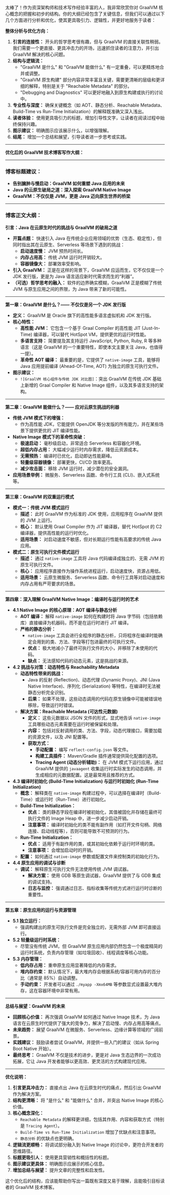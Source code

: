 
太棒了！作为资深架构师和技术写作经验丰富的人，我非常欣赏你对 GraalVM 核心概念的把握和初步的结构。你的大纲已经包含了关键信息，但我们可以通过以下几个方面进行分析和优化，使其更具吸引力、逻辑性，并更好地服务于读者：

**整体分析与优化方向：**

1.  **引言的连接性：** 开头的哲学思考很有趣，但与 GraalVM 的直接关联性稍弱。我们需要一个更直接、更具冲击力的开场，迅速抓住读者的注意力，并引出 GraalVM 解决的核心问题。
2.  **结构与逻辑流：**
    *   "GraalVM 是什么" 和 "GraalVM 能做什么" 有一定重叠，可以更精炼地合并或调整。
    *   "GraalVM 原生构建" 部分内容非常丰富且关键，需要更清晰的层级和更详细的解释，特别是关于 "Reachable Metadata" 的部分。
    *   "Debugging and Diagnostics" 可以更好地融入到原生构建或执行的讨论中。
3.  **专业性与深度：** 确保关键概念（如 AOT、静态分析、Reachable Metadata、Build-Time vs Run-Time Initialization）的解释既准确又深入浅出。
4.  **读者体验：** 使用更具吸引力的标题，增加引导性文字，让读者在阅读过程中始终保持兴趣。
5.  **图示建议：** 明确图示应该展示什么，以增强理解。
6.  **结尾：** 增加一个总结和展望，引导读者进一步思考或实践。

---

**优化后的 GraalVM 技术博客写作大纲：**

---

### **博客标题建议：**

*   **告别臃肿与慢启动：GraalVM 如何重塑 Java 应用的未来**
*   **Java 的云原生破局之道：深入探索 GraalVM Native Image**
*   **GraalVM：不仅仅是 JVM，更是 Java 迈向原生世界的桥梁**

---

### **博客正文大纲：**

**引言：Java 在云原生时代的挑战与 GraalVM 的破局之道**

*   **开篇点题：** 快速引入 Java 在传统企业应用领域的优势（生态、稳定性），但同时指出其在云原生、Serverless 等场景下遇到的挑战：
    *   **启动速度慢：** JVM 预热时间长。
    *   **内存占用高：** 传统 JVM 运行时开销较大。
    *   **容器镜像大：** 部署效率受影响。
*   **引入 GraalVM：** 正是在这样的背景下，GraalVM 应运而生，它不仅仅是一个 JDK 发行版，更是为 Java 语言适应新时代需求而生的“利器”。
*   **（可选）哲学思考的融入：** 软件的边界确实模糊，GraalVM 正是模糊了传统 JVM 与原生应用之间的界限，为 Java 带来了新的可能性。

---

**第一章：GraalVM 是什么？—— 不仅仅是另一个 JDK 发行版**

*   **定义：** GraalVM 是 Oracle 旗下的高性能多语言虚拟机和 JDK 发行版。
*   **核心特性：**
    *   **高性能 JVM：** 它包含一个基于 Graal Compiler 的高性能 JIT (Just-In-Time) 编译器，可以替代 HotSpot VM，提供更优的运行时性能。
    *   **多语言支持：** 简要提及其支持运行 JavaScript, Python, Ruby, R 等多种语言（这是 GraalVM 的一个重要特性，即使本文主要关注 Java，也值得一提）。
    *   **革命性 AOT 编译：** 最重要的是，它提供了 `native-image` 工具，能够将 Java 应用提前编译 (Ahead-Of-Time, AOT) 为独立的原生可执行文件。
*   **图示建议：**
    *   `![GraalVM 核心组件与传统 JDK 对比图]`：突出 GraalVM 在传统 JDK 基础上新增的 Graal Compiler 和 Native Image 组件，以及其多语言支持的架构。

---

**第二章：GraalVM 能做什么？—— 应对云原生挑战的利器**

*   **传统 JVM 模式下的增强：**
    *   作为高性能 JDK，它能提供 OpenJDK 等分发版的所有能力，并在某些场景下提供更优的 JIT 编译性能。
*   **Native Image 模式下的革命性突破：**
    *   **极速启动：** 毫秒级启动，非常适合 Serverless 和容器化环境。
    *   **超低内存占用：** 大幅减少运行时内存需求，降低云资源成本。
    *   **无需预热：** 编译时已优化，启动即达性能巅峰。
    *   **轻量级容器镜像：** 部署更快，CI/CD 效率更高。
    *   **减少攻击面：** 移除 JVM 运行时，减少潜在的安全漏洞。
*   **应用场景举例：** 微服务、Serverless 函数、命令行工具 (CLI)、嵌入式系统等。

---

**第三章：GraalVM 的双重运行模式**

*   **模式一：传统 JVM 模式运行**
    *   **描述：** 此时 GraalVM 作为标准的 JDK 使用，应用程序在 GraalVM 提供的 JVM 上运行。
    *   **核心：** 默认使用 Graal Compiler 作为 JIT 编译器，替代 HotSpot 的 C2 编译器，提供高性能的运行时优化。
    *   **适用场景：** 对启动速度不敏感，但对长期运行性能有高要求的传统 Java 应用。
*   **模式二：原生可执行文件模式运行**
    *   **描述：** 通过 `native-image` 工具将 Java 代码编译成独立的、无需 JVM 的原生可执行文件。
    *   **核心：** 应用程序直接作为操作系统进程运行，启动速度快，资源占用低。
    *   **适用场景：** 云原生微服务、Serverless 函数、命令行工具等对启动速度和内存占用有严苛要求的场景。

---

**第四章：深入理解 GraalVM Native Image：编译时与运行时的艺术**

*   **4.1 Native Image 的核心原理：AOT 编译与静态分析**
    *   **AOT 编译：** 解释 `native-image` 如何在构建时将 Java 字节码（包括依赖库）直接编译为机器码，而不是在运行时进行 JIT 编译。
    *   **严格的静态分析：**
        *   `native-image` 工具会进行全程序的静态分析，只将程序在编译时能确定会用到的类、方法、字段等打包进最终的可执行文件。
        *   **优点：** 极大地减小了最终可执行文件的大小，并移除了未使用的代码。
        *   **缺点：** 无法感知代码的动态元素，这是挑战的来源。
*   **4.2 挑战与对策：动态特性与 Reachability Metadata**
    *   **动态特性带来的挑战：**
        *   Java 的反射 (Reflection)、动态代理 (Dynamic Proxy)、JNI (Java Native Interface)、序列化 (Serialization) 等特性，在编译时无法被静态分析完全识别。
        *   **后果：** 如果不处理，这些动态调用的代码在原生镜像中可能被错误地移除，导致运行时错误。
    *   **解决方案：Reachable Metadata (可达性元数据)**
        *   **定义：** 这些元数据以 JSON 文件的形式，显式地告诉 `native-image` 工具哪些动态元素需要在运行时被保留和处理。
        *   **内容：** 包括对反射调用的类、方法、字段，动态代理接口，需要加载的资源文件，以及 JNI 配置等。
        *   **获取方式：**
            *   **手动配置：** 编写 `reflect-config.json` 等文件。
            *   **构建工具插件：** Maven/Gradle 插件通常提供简化配置的选项。
            *   **Tracing Agent (动态分析辅助)：** 在 JVM 模式下运行应用，通过 GraalVM 提供的 `javaagent` 收集运行时实际发生的动态调用，并生成相应的元数据配置。这是最常用且推荐的方式。
*   **4.3 编译时初始化 (Build-Time Initialization) 与运行时初始化 (Run-Time Initialization)**
    *   **概念：** 解释类在 `native-image` 构建过程中，可以选择在编译时（Build-Time）或运行时（Run-Time）进行初始化。
    *   **Build-Time Initialization：**
        *   **优点：** 类的静态字段在编译时被初始化，其值被固化并存储在最终可执行文件的 Image Heap 中，进一步减少启动开销。
        *   **注意事项：** 编译时初始化的类不能有副作用（如打开文件句柄、网络连接、启动线程等），否则可能导致不可预测的行为。
    *   **Run-Time Initialization：**
        *   **优点：** 适用于有副作用的类，或其初始化依赖于运行时环境的类。
        *   **注意事项：** 会增加启动时的开销。
    *   **配置：** 如何通过 `native-image` 参数或配置文件来控制类的初始化行为。
*   **4.4 原生应用的调试与诊断**
    *   **调试：** 解释原生可执行文件无法使用传统 JVM 调试器。
        *   **解决方案：** 使用 GDB 等原生调试器，GraalVM 提供了与 GDB 集成的调试支持。
        *   **日志与监控：** 强调通过日志、指标收集等传统方式进行运行时诊断的重要性。

---

**第五章：原生应用的运行与资源管理**

*   **5.1 独立运行：**
    *   强调构建出的原生可执行文件是完全独立的，无需外部 JVM 即可直接运行。
*   **5.2 轻量级运行时系统：**
    *   尽管没有传统 JVM，但 GraalVM 原生应用内部仍然包含一个极度精简的运行时系统，负责内存管理（如垃圾回收）、线程调度等核心功能。
*   **5.3 内存管理：**
    *   **低内存占用：** 重申原生应用显著降低的内存需求。
    *   **堆内存约束：** 默认情况下，最大堆内存会根据系统/容器可用内存的百分比（通常是 85%）自动调整。
    *   **手动约束：** 开发者可以通过 `./myapp -Xmx64MB` 等参数显式设置最大堆内存，这在容器环境中非常有用。

---

**总结与展望：GraalVM 的未来**

*   **回顾核心价值：** 再次强调 GraalVM 如何通过 Native Image 技术，为 Java 语言在云原生时代提供了强大的竞争力，解决了启动慢、内存占用高等痛点。
*   **未来趋势：** 展望 GraalVM 在微服务、Serverless、边缘计算等领域的广阔前景。
*   **实践建议：** 鼓励读者尝试 GraalVM，并提供一些入门的建议（如从 Spring Boot Native 开始）。
*   **最终思考：** GraalVM 不仅是技术的进步，更是对 Java 生态边界的一次成功拓展，它让 Java 开发者能够以更高效、更灵活的方式构建现代应用。

---

**优化说明：**

1.  **引言更具冲击力：** 直接点出 Java 在云原生时代的痛点，然后引出 GraalVM 作为解决方案。
2.  **结构更清晰：** 将 "是什么" 和 "能做什么" 合并，并突出 Native Image 的核心价值。
3.  **核心概念深化：**
    *   `Reachable Metadata` 的解释更详细，包括其作用、内容和获取方式（特别是 `Tracing Agent`）。
    *   `Build-Time vs Run-Time Initialization` 增加了优缺点和注意事项。
    *   `静态分析` 的优缺点也更明确。
4.  **逻辑流更顺畅：** 将调试部分融入到 Native Image 的讨论中，更符合开发者的思维路径。
5.  **标题更吸引人：** 使用更具营销性和概括性的标题。
6.  **图示建议更具体：** 明确图示应展示的核心信息。
7.  **增加总结与展望：** 提升文章的完整性和启发性。

这个优化后的结构，应该能帮助你写出一篇既有深度又易于理解，且能吸引目标读者的 GraalVM 技术博客。